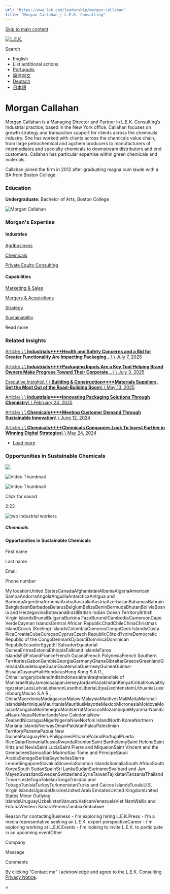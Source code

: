 ```yaml
---
url: "https://www.lek.com/leadership/morgan-callahan"
title: "Morgan Callahan | L.E.K. Consulting"
---
```


[Skip to main content](https://www.lek.com/leadership/morgan-callahan#main-content)

[![L.E.K.](https://www.lek.com/themes/lek/images/new-logo.svg)](https://www.lek.com/ "L.E.K.")

Search

- English
- List additional actions
- [Português](https://www.lek.com/pt-br/lek-brazil)
- [简体中文](https://www.lek.com/zh-hant/lek-china)
- [Deutsch](https://www.lek.com/de/lek-germany)
- [日本語](https://www.lek.com/ja/lek-japan)

# Morgan Callahan

Morgan Callahan is a Managing Director and Partner in L.E.K. Consulting’s Industrial practice, based in the New York office. Callahan focuses on growth strategy and transaction support for clients across the chemicals industry. She has worked with clients across the chemicals value chain, from large petrochemical and agchem producers to manufacturers of intermediates and specialty chemicals to downstream distributors and end customers. Callahan has particular expertise within green chemicals and materials.

Callahan joined the firm in 2012 after graduating magna cum laude with a BA from Boston College.

### Education

**Undergraduate:** Bachelor of Arts, Boston College

![Morgan Callahan](https://www.lek.com/sites/default/files/profile-images/morgan-callahan_web.jpg)

### Morgan's Expertise

#### Industries

[Agribusiness](https://www.lek.com/industries/industrials/agricultural-agribusiness)

[Chemicals](https://www.lek.com/industries/industrials/chemicals)

[Private Equity Consulting](https://www.lek.com/industries/private-equity-pe)

#### Capabilities

[Marketing & Sales](https://www.lek.com/capabilities/marketing-and-sales)

[Mergers & Acquisitions](https://www.lek.com/capabilities/mergers-acquisitions)

[Strategy](https://www.lek.com/capabilities/strategy)

[Sustainability](https://www.lek.com/capabilities/sustainability)

Read more

### Related Insights

[Article\\
\\
\\
**Industrials****Health and Safety Concerns and a Bid for Greater Functionality Are Impacting Packaging…**\\
\\
July 7, 2025](https://www.lek.com/insights/ind/us/ar/health-and-safety-concerns-and-bid-greater-functionality-are-impacting-packaging)

[Article\\
\\
\\
**Industrials****Packaging Inputs Are a Key Tool Helping Brand Owners Make Progress Toward Their Corporate…**\\
\\
July 3, 2025](https://www.lek.com/insights/ind/us/ar/packaging-inputs-are-key-tool-helping-brand-owners-make-progress-toward-their)

[Executive Insights\\
\\
\\
**Building & Construction****Materials Suppliers, Get the Most Out of the Road-Building Boom**\\
\\
May 13, 2025](https://www.lek.com/insights/ind/us/ei/materials-suppliers-get-most-out-road-building-boom)

[Article\\
\\
\\
**Industrials****Innovating Packaging Solutions Through Chemistry**\\
\\
February 24, 2025](https://www.lek.com/insights/ind/us/ar/innovating-packaging-solutions-through-chemistry)

[Article\\
\\
\\
**Chemicals****Meeting Customer Demand Through Sustainable Innovation**\\
\\
June 12, 2024](https://www.lek.com/insights/ind/us/ar/meeting-customer-demand-through-sustainable-innovation)

[Article\\
\\
\\
**Chemicals****Chemicals Companies Look To Invest Further in Winning Digital Strategies**\\
\\
May 24, 2024](https://www.lek.com/insights/ind/us/ar/chemicals-companies-look-invest-further-winning-digital-strategies)

- [Load more](https://www.lek.com/leadership/morgan-callahan?page=1 "Load more items")

### Opportunities in Sustainable Chemicals

![](https://fast.wistia.com/embed/medias/mssigp9kdh/swatch)

![Video Thumbnail](https://fast.wistia.com/embed/medias/mssigp9kdh/swatch)

![Video Thumbnail](https://embed-ssl.wistia.com/deliveries/f7a36aded8aceae0c7b6c4d8cc0dba8e.webp?image_crop_resized=640x360)

Click for sound

2:23

![two industrial workers](https://www.lek.com/sites/default/files/teaser-images/sustainable-chemicals-teaser.jpg)

##### Chemicals

#### Opportunities in Sustainable Chemicals

First name

Last name

Email

Phone number

My locationUnited StatesCanadaAfghanistanAlbaniaAlgeriaAmerican SamoaAndorraAngolaAnguillaAntarcticaAntigua and BarbudaArgentinaArmeniaArubaAustraliaAustriaAzerbaijanBahamasBahrainBangladeshBarbadosBelarusBelgiumBelizeBeninBermudaBhutanBoliviaBosnia and HerzegovinaBotswanaBrazilBritish Indian Ocean TerritoryBritish Virgin IslandsBruneiBulgariaBurkina FasoBurundiCambodiaCameroonCape VerdeCayman IslandsCentral African RepublicChadChileChinaChristmas IslandCocos (Keeling) IslandsColombiaComorosCongoCook IslandsCosta RicaCroatiaCubaCuraçaoCyprusCzech RepublicCôte d’IvoireDemocratic Republic of the CongoDenmarkDjiboutiDominicaDominican RepublicEcuadorEgyptEl SalvadorEquatorial GuineaEritreaEstoniaEthiopiaFalkland IslandsFaroe IslandsFijiFinlandFranceFrench GuianaFrench PolynesiaFrench Southern TerritoriesGabonGambiaGeorgiaGermanyGhanaGibraltarGreeceGreenlandGrenadaGuadeloupeGuamGuatemalaGuernseyGuineaGuinea-BissauGuyanaHaitiHondurasHong Kong S.A.R., ChinaHungaryIcelandIndiaIndonesiaIranIraqIrelandIsle of ManIsraelItalyJamaicaJapanJerseyJordanKazakhstanKenyaKiribatiKuwaitKyrgyzstanLaosLatviaLebanonLesothoLiberiaLibyaLiechtensteinLithuaniaLuxembourgMacao S.A.R., ChinaMacedoniaMadagascarMalawiMalaysiaMaldivesMaliMaltaMarshall IslandsMartiniqueMauritaniaMauritiusMayotteMexicoMicronesiaMoldovaMonacoMongoliaMontenegroMontserratMoroccoMozambiqueMyanmarNamibiaNauruNepalNetherlandsNew CaledoniaNew ZealandNicaraguaNigerNigeriaNiueNorfolk IslandNorth KoreaNorthern Mariana IslandsNorwayOmanPakistanPalauPalestinian TerritoryPanamaPapua New GuineaParaguayPeruPhilippinesPitcairnPolandPortugalPuerto RicoQatarRomaniaRussiaRwandaRéunionSaint BarthélemySaint HelenaSaint Kitts and NevisSaint LuciaSaint Pierre and MiquelonSaint Vincent and the GrenadinesSamoaSan MarinoSao Tome and PrincipeSaudi ArabiaSenegalSerbiaSeychellesSierra LeoneSingaporeSlovakiaSloveniaSolomon IslandsSomaliaSouth AfricaSouth KoreaSouth SudanSpainSri LankaSudanSurinameSvalbard and Jan MayenSwazilandSwedenSwitzerlandSyriaTaiwanTajikistanTanzaniaThailandTimor-LesteTogoTokelauTongaTrinidad and TobagoTunisiaTurkeyTurkmenistanTurks and Caicos IslandsTuvaluU.S. Virgin IslandsUgandaUkraineUnited Arab EmiratesUnited KingdomUnited States Minor Outlying IslandsUruguayUzbekistanVanuatuVaticanVenezuelaViet NamWallis and FutunaWestern SaharaYemenZambiaZimbabwe

Reason for contactingBusiness - I'm exploring hiring L.E.K.Press - I'm a media representative seeking an L.E.K. expert perspectiveCareer - I'm exploring working at L.E.K.Events - I'm looking to invite L.E.K. to participate in an upcoming eventOther

Company

Message

Comments

By clicking “Contact me” I acknowledge and agree to the L.E.K. Consulting [Privacy Notice](https://www.lek.com/lek-consulting-privacy-policy).

×